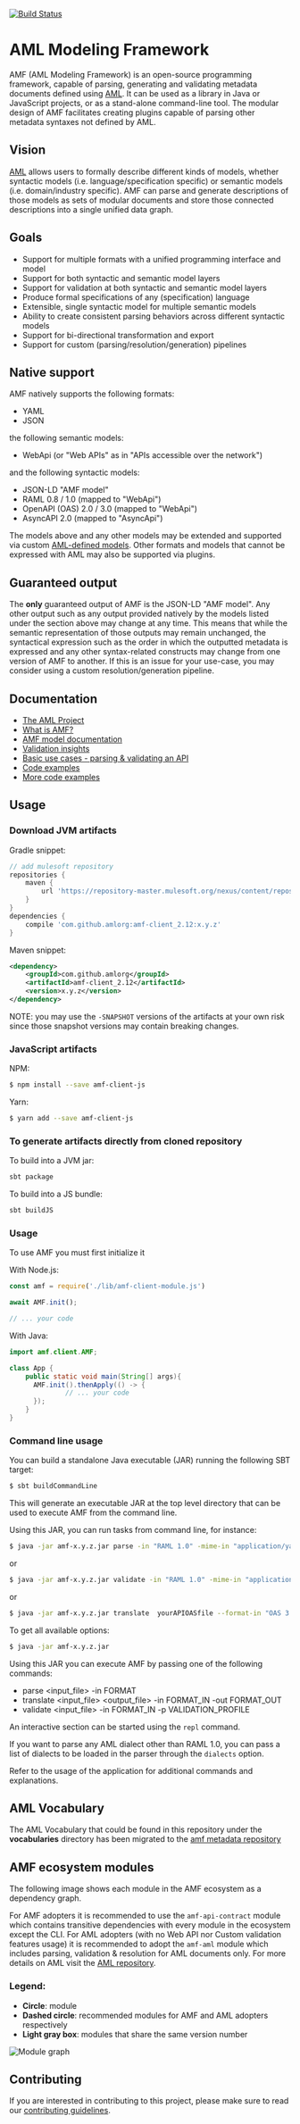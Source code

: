 [![Build Status](https://jenkins.build.msap.io/buildStatus/icon?job=application/AMF/amf/master)](https://jenkins.build.msap.io/job/application/job/AMF/job/amf/job/master/)

# AML Modeling Framework

AMF (AML Modeling Framework) is an open-source programming framework, capable of parsing, generating and validating metadata documents defined using [AML](https://a.ml/aml-spec). It can be used as a library in Java or JavaScript projects, or as a stand-alone command-line tool. The modular design of AMF facilitates creating plugins capable of parsing other metadata syntaxes not defined by AML.

## Vision

[AML](https://a.ml/aml-spec) allows users to formally describe different kinds of models, whether syntactic models (i.e. language/specification specific) or semantic models (i.e. domain/industry specific). AMF can parse and generate descriptions of those models as sets of modular documents and store those connected descriptions into a single unified data graph.

## Goals

- Support for multiple formats with a unified programming interface and model
- Support for both syntactic and semantic model layers
- Support for validation at both syntactic and semantic model layers
- Produce formal specifications of any (specification) language
- Extensible, single syntactic model for multiple semantic models
- Ability to create consistent parsing behaviors across different syntactic models
- Support for bi-directional transformation and export
- Support for custom (parsing/resolution/generation) pipelines

## Native support

AMF natively supports the following formats:
- YAML
- JSON

the following semantic models:
- WebApi (or "Web APIs" as in "APIs accessible over the network")

and the following syntactic models:
- JSON-LD "AMF model"
- RAML 0.8 / 1.0 (mapped to "WebApi")
- OpenAPI (OAS) 2.0 / 3.0 (mapped to "WebApi")
- AsyncAPI 2.0 (mapped to "AsyncApi")

The models above and any other models may be extended and supported via custom [AML-defined models](https://a.ml/aml-spec). Other formats and models that cannot be expressed with AML may also be supported via plugins. 

## Guaranteed output

The **only** guaranteed output of AMF is the JSON-LD "AMF model". Any other output such as any output provided natively by the models listed under the section above may change at any time. This means that while the semantic representation of those outputs may remain unchanged, the syntactical expression such as the order in which the outputted metadata is expressed and any other syntax-related constructs may change from one version of AMF to another. If this is an issue for your use-case, you may consider using a custom resolution/generation pipeline.

## Documentation
- [The AML Project](https://a.ml)
- [What is AMF?](https://a.ml/docs)
- [AMF model documentation](documentation/model.md)
- [Validation insights](./documentation/validation.md)
- [Basic use cases - parsing & validating an API](documentation/basic_use_cases.md)
- [Code examples](https://github.com/aml-org/examples)
- [More code examples](https://github.com/mulesoft/amf-examples)

## Usage

### Download JVM artifacts

Gradle snippet:

```groovy
// add mulesoft repository
repositories {
    maven {
        url 'https://repository-master.mulesoft.org/nexus/content/repositories/releases'
    }
}
dependencies {
    compile 'com.github.amlorg:amf-client_2.12:x.y.z'
}
```

Maven snippet:

```xml
<dependency>
    <groupId>com.github.amlorg</groupId>
    <artifactId>amf-client_2.12</artifactId>
    <version>x.y.z</version>
</dependency>
```

NOTE: you may use the `-SNAPSHOT` versions of the artifacts at your own risk since those snapshot versions may contain breaking changes.

### JavaScript artifacts

NPM:
```bash
$ npm install --save amf-client-js
```

Yarn:
```bash
$ yarn add --save amf-client-js
```

### To generate artifacts directly from cloned repository

To build into a JVM jar:
```sh
sbt package
```
To build into a JS bundle:
```sh
sbt buildJS
```

### Usage

To use AMF you must first initialize it

With Node.js: 
```javascript
const amf = require('./lib/amf-client-module.js')

await AMF.init();

// ... your code
```

With Java:
```java
import amf.client.AMF;

class App {
    public static void main(String[] args){
      AMF.init().thenApply(() -> {
              // ... your code
      });
    }
}
```

### Command line usage

You can build a standalone Java executable (JAR) running the following SBT target:
```bash
$ sbt buildCommandLine
```

This will generate an executable JAR at the top level directory that can be used to execute AMF from the command line.

Using this JAR, you can run tasks from command line, for instance:
```bash
$ java -jar amf-x.y.z.jar parse -in "RAML 1.0" -mime-in "application/yaml" yourAPIfile
```
or 
```bash
$ java -jar amf-x.y.z.jar validate -in "RAML 1.0" -mime-in "application/yaml" -p "RAML" yourAPIfile
```
or
```bash
$ java -jar amf-x.y.z.jar translate  yourAPIOASfile --format-in "OAS 3.0" -mime-in "application/json" --format-out "RAML 1.0" -mime-out "application/raml+yaml"
```
To get all available options:
```bash
$ java -jar amf-x.y.z.jar
```

Using this JAR you can execute AMF by passing one of the following commands:

- parse <input_file> -in FORMAT
- translate <input_file> <output_file> -in FORMAT_IN -out FORMAT_OUT
- validate <input_file> -in FORMAT_IN -p VALIDATION_PROFILE

An interactive section can be started using the `repl` command.

If you want to parse any AML dialect other than RAML 1.0, you can pass a list of dialects to be loaded in the parser through the `dialects` option.

Refer to the usage of the application for additional commands and explanations.

## AML Vocabulary

The AML Vocabulary that could be found in this repository under the **vocabularies** directory has been migrated to the [amf metadata repository](https://github.com/aml-org/amf-metadata)

## AMF ecosystem modules
The following image shows each module in the AMF ecosystem as a dependency graph. 

For AMF adopters it is recommended to use the `amf-api-contract` module which contains transitive dependencies with every
module in the ecosystem except the CLI. For AML adopters (with no Web API nor Custom validation features usage) it is recommended to 
adopt the `amf-aml` module which includes parsing, validation & resolution for AML documents only. For more details on 
AML visit the [AML repository]("https://github.com/aml-org/amf-aml").

### Legend:
- **Circle**: module
- **Dashed circle**: recommended modules for AMF and AML adopters respectively
- **Light gray box**: modules that share the same version number

![Module graph](./amf-ecosystem-modules.png)

## Contributing
If you are interested in contributing to this project, please make sure to read our [contributing guidelines](./CONTRIBUTING.md).
